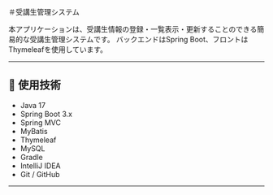 ＃受講生管理システム

本アプリケーションは、受講生情報の登録・一覧表示・更新することのできる簡易的な受講生管理システムです。
バックエンドはSpring Boot、フロントはThymeleafを使用しています。

---
## 📌 使用技術

- Java 17
- Spring Boot 3.x
- Spring MVC
- MyBatis
- Thymeleaf
- MySQL
- Gradle
- IntelliJ IDEA
- Git / GitHub

---